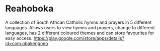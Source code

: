 # Reahoboka
A collection of South African Catholic hymns and prayers in 5 different languages. Allows users to view hymns and prayers, change to different languages, has 2 different coloured themes and can store favourites for easy access.
https://play.google.com/store/apps/details?id=com.obakengneo
